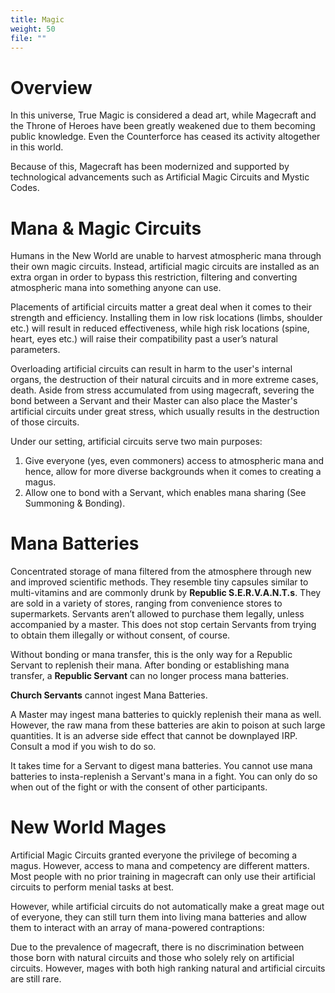 ```yaml
---
title: Magic
weight: 50
file: ""
---
```

# Overview

In this universe, True Magic is considered a dead art, while Magecraft and the Throne of Heroes have been greatly weakened due to them becoming public knowledge. Even the Counterforce has ceased its activity altogether in this world.

Because of this, Magecraft has been modernized and supported by technological advancements such as Artificial Magic Circuits and Mystic Codes.

# Mana & Magic Circuits

Humans in the New World are unable to harvest atmospheric mana through their own magic circuits. Instead, artificial magic circuits are installed as an extra organ in order to bypass this restriction, filtering and converting atmospheric mana into something anyone can use.

Placements of artificial circuits matter a great deal when it comes to their strength and efficiency. Installing them in low risk locations (limbs, shoulder etc.) will result in reduced effectiveness, while high risk locations (spine, heart, eyes etc.) will raise their compatibility past a user’s natural parameters.

Overloading artificial circuits can result in harm to the user's internal organs, the destruction of their natural circuits and in more extreme cases, death. Aside from stress accumulated from using magecraft, severing the bond between a Servant and their Master can also place the Master's artificial circuits under great stress, which usually results in the destruction of those circuits.

Under our setting, artificial circuits serve two main purposes:

1. Give everyone (yes, even commoners) access to atmospheric mana and hence, allow for more diverse backgrounds when it comes to creating a magus.
2. Allow one to bond with a Servant, which enables mana sharing (See Summoning & Bonding).

# Mana Batteries

Concentrated storage of mana filtered from the atmosphere through new and improved scientific methods. They resemble tiny capsules similar to multi-vitamins and are commonly drunk by **Republic S.E.R.V.A.N.T.s**. They are sold in a variety of stores, ranging from convenience stores to supermarkets. Servants aren’t allowed to purchase them legally, unless accompanied by a master. This does not stop certain Servants from trying to obtain them illegally or without consent, of course.

Without bonding or mana transfer, this is the only way for a Republic Servant to replenish their mana. After bonding or establishing mana transfer, a **Republic Servant** can no longer process mana batteries.

**Church Servants** cannot ingest Mana Batteries.

A Master may ingest mana batteries to quickly replenish their mana as well. However, the raw mana from these batteries are akin to poison at such large quantities. It is an adverse side effect that cannot be downplayed IRP. Consult a mod if you wish to do so.

It takes time for a Servant to digest mana batteries. You cannot use mana batteries to insta-replenish a Servant's mana in a fight. You can only do so when out of the fight or with the consent of other participants.

# New World Mages

Artificial Magic Circuits granted everyone the privilege of becoming a magus. However, access to mana and competency are different matters. Most people with no prior training in magecraft can only use their artificial circuits to perform menial tasks at best.

However, while artificial circuits do not automatically make a great mage out of everyone, they can still turn them into living mana batteries and allow them to interact with an array of mana-powered contraptions:

Due to the prevalence of magecraft, there is no discrimination between those born with natural circuits and those who solely rely on artificial circuits. However, mages with both high ranking natural and artificial circuits are still rare.
